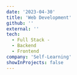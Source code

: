 ```yaml
---
date: '2023-04-30'
title: 'Web Development'
github: ''
external: ''
tech:
  - Full Stack -
  - Backend
  - Frontend
company: 'Self-Learning'
showInProjects: false
---
```



